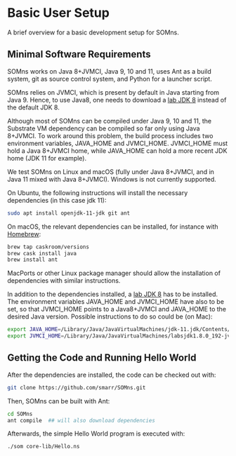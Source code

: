 # Basic User Setup

A brief overview for a basic development setup for SOMns.

## Minimal Software Requirements

SOMns works on Java 8+JVMCI, Java 9, 10 and 11, uses Ant as a build system, git as source control system, and Python for a launcher script.

SOMns relies on JVMCI, which is present by default in Java starting from Java 9. Hence, to use Java8, one needs to download a [lab JDK 8](https://www.oracle.com/technetwork/oracle-labs/program-languages/downloads/index.html) instead of the default JDK 8.

Although most of SOMns can be compiled under Java 9, 10 and 11, the Substrate VM dependency can be compiled so far only using Java 8+JVMCI.  To work around this problem, the build process includes two environment variables, JAVA\_HOME and JVMCI\_HOME. JVMCI_HOME must hold a Java 8+JVMCI home, while JAVA\_HOME can hold a more recent JDK home (JDK 11 for example).

We test SOMns on Linux and macOS (fully under Java 8+JVMCI, and in Java 11 mixed with Java 8+JVMCI). Windows is not currently supported.

On Ubuntu, the following instructions will install the necessary dependencies (in this case jdk 11):

```bash
sudo apt install openjdk-11-jdk git ant
```

On macOS, the relevant dependencies can be installed, for instance with
[Homebrew](https://brew.sh/):

```bash
brew tap caskroom/versions
brew cask install java
brew install ant
```

MacPorts or other Linux package manager should allow the installation of
dependencies with similar instructions.

In addition to the dependencies installed, a [lab JDK 8](https://www.oracle.com/technetwork/oracle-labs/program-languages/downloads/index.html) has to be installed. The environment variables JAVA\_HOME and JVMCI\_HOME have also to be set, so that JVMCI\_HOME points to a Java8+JVMCI and JAVA_HOME to the desired Java version. Possible instructions to do so could be (on Mac):

```bash
export JAVA_HOME=/Library/Java/JavaVirtualMachines/jdk-11.jdk/Contents/Home
export JVMCI_HOME=/Library/Java/JavaVirtualMachines/labsjdk1.8.0_192-jvmci-0.53/Contents/Home
```

## Getting the Code and Running Hello World

After the dependencies are installed, the code can be checked out with:

```bash
git clone https://github.com/smarr/SOMns.git
```

Then, SOMns can be built with Ant:

```bash
cd SOMns
ant compile  ## will also download dependencies
```

Afterwards, the simple Hello World program is executed with:

```bash
./som core-lib/Hello.ns
```
